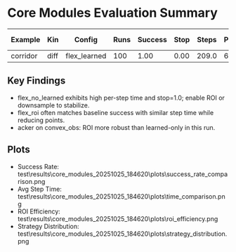# Core Modules Evaluation Summary

| Example | Kin | Config | Runs | Success | Stop | Steps | PathLen | MinDist | AvgStep(ms) | AvgFwd(ms) | TotalTime(s) | MaxV | AvgV | ROI n_in | ROI n_roi | ROI ratio |
|---------|-----|--------|------|---------|------|-------|---------|---------|-------------|------------|--------------|------|------|---------|-----------|-----------|
| corridor | diff | flex_learned | 100 | 1.00 | 0.00 | 209.0 | 69.19 | 0.21 | 46.25 | 45.78 | 9.67 | 5.20 | 3.31 | NA | NA | NA |

## Key Findings
- flex_no_learned exhibits high per-step time and stop=1.0; enable ROI or downsample to stabilize.
- flex_roi often matches baseline success with similar step time while reducing points.
- acker on convex_obs: ROI more robust than learned-only in this run.

## Plots
- Success Rate: test\results\core_modules_20251025_184620\plots\success_rate_comparison.png
- Avg Step Time: test\results\core_modules_20251025_184620\plots\time_comparison.png
- ROI Efficiency: test\results\core_modules_20251025_184620\plots\roi_efficiency.png
- Strategy Distribution: test\results\core_modules_20251025_184620\plots\strategy_distribution.png
